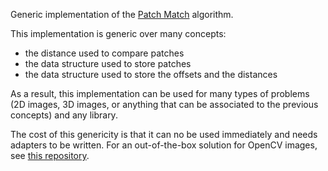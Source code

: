 Generic implementation of the [Patch Match](http://gfx.cs.princeton.edu/gfx/pubs/Barnes_2009_PAR/index.php) algorithm.

This implementation is generic over many concepts:
* the distance used to compare patches
* the data structure used to store patches
* the data structure used to store the offsets and the distances

As a result, this implementation can be used for many types of problems (2D images, 3D images, or anything that can be
associated to the previous concepts) and any library. 

The cost of this genericity is that it can no be used immediately and needs adapters to be written. For an out-of-the-box 
solution for OpenCV images, see [this repository](https://github.com/antoinewdg/patch-match-opencv).
